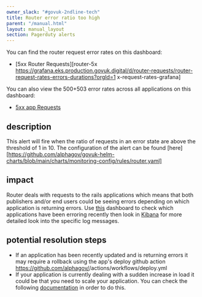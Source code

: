 ```yaml
---
owner_slack: "#govuk-2ndline-tech"
title: Router error ratio too high
parent: "/manual.html"
layout: manual_layout
section: Pagerduty alerts
---
```


You can find the router request error rates on this dashboard:

- [5xx Router Requests][router-5x https://grafana.eks.production.govuk.digital/d/router-requests/router-request-rates-errors-durations?orgId=1 x-request-rates-grafana]

You can also view the 500+503 error rates across all applications on this dashboard:

- [5xx app Requests][app-5xx-error-rates-grafana]

## description

This alert will fire when the ratio of requests in an error state are above the threshold of 1 in 10.
The configuration of the alert can be found [here][https://github.com/alphagov/govuk-helm-charts/blob/main/charts/monitoring-config/rules/router.yaml]

## impact

Router deals with requests to the rails applications which means that both publishers and/or end users could be seeing errors depending on which application is returning errors.
Use [this][app-5xx-error-rates-grafana] dashboard to check which applications have been erroring recently then look in [Kibana][prod-kibana] for more detailed look into the specific log messages.

## potential resolution steps

- If an application has been recently updated and is returning errors it may require a rollback using the app's deploy github action https://github.com/alphagov/<appname>/actions/workflows/deploy.yml
- If your application is currently dealing with a sudden increase in load it could be that you need to scale your application. You can check the following [documentation][scale-app] in order to do this.

[router-5xx-request-rates-grafana]: https://grafana.eks.integration.govuk.digital/d/router-requests/router-request-rates-errors-durations?orgId=1&var-namespace=apps&var-backend_app=All&var-quantile=0.99&var-error_status=500&var-error_status=503&var-error_status=504
[app-5xx-error-rates-grafana]: https://grafana.eks.prodution.govuk.digital/d/app-requests/app-request-rates-errors-durations?orgId=1&refresh=1m&var-namespace=apps&var-app=All&var-quantile=All&var-error_status=500&var-error_status=503
[prod-kibana]: https://kibana.logit.io/s/13d1a0b1-f54f-407b-a4e5-f53ba653fac3/app/discover
[scale-app]: https://govuk-k8s-user-docs.publishing.service.gov.uk/manage-app/scale-app/#scaling-your-app
